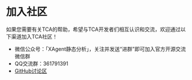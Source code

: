 # 加入社区

如果您需要有关TCA的帮助，希望与TCA开发者们相互认识和交流，欢迎通过以下渠道加入TCA社区！

- 微信公众号：「XAgent静态分析」，关注并发送“进群”即可加入官方开源交流微信群
- QQ交流群：361791391  
- [GitHub讨论区](https://github.com/Tencent/CodeAnalysis/discussions)
